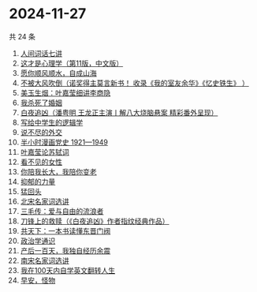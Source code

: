# 2024-11-27

共 24 条

<!-- BEGIN WEREAD -->
<!-- 最后更新时间 2024-11-27 16:01:08 +0800 -->
1. [人间词话七讲](https://weread.qq.com/web/bookDetail/8433280071726b0d84344b8)
1. [这才是心理学（第11版，中文版）](https://weread.qq.com/web/bookDetail/be232300813ab6c03g015645)
1. [愿你顺风顺水，自成山海](https://weread.qq.com/web/bookDetail/31832b10813ab95eag0137f1)
1. [不被大风吹倒（诺奖得主莫言新书！ 收录《我的室友余华》《忆史铁生》 ）](https://weread.qq.com/web/bookDetail/2c032e80813ab95aag019524)
1. [美玉生烟：叶嘉莹细讲李商隐](https://weread.qq.com/web/bookDetail/6a53292071996d9f6a547c1)
1. [我杀死了婚姻](https://weread.qq.com/web/bookDetail/5c932450813ab95d9g0104b3)
1. [白夜追凶（潘粤明 王龙正主演丨解八大烧脑悬案 精彩番外呈现）](https://weread.qq.com/web/bookDetail/42332ea0813ab9608g0127d4)
1. [写给中学生的逻辑学](https://weread.qq.com/web/bookDetail/05e32d6072024fb305eef4c)
1. [说不尽的外交](https://weread.qq.com/web/bookDetail/42032800813ab820ag010c2e)
1. [半小时漫画党史 1921—1949](https://weread.qq.com/web/bookDetail/6b432c2072706eb76b4e507)
1. [叶嘉莹论苏轼词](https://weread.qq.com/web/bookDetail/59f32980813ab82c3g012eb5)
1. [看不见的女性](https://weread.qq.com/web/bookDetail/f1532210813ab7439g018060)
1. [你陪我长大，我陪你变老](https://weread.qq.com/web/bookDetail/b5f32640813ab95abg0174fe)
1. [抑郁的力量](https://weread.qq.com/web/bookDetail/62b32d40813ab9624g015171)
1. [猛回头](https://weread.qq.com/web/bookDetail/00f326c0813ab962dg012a16)
1. [北宋名家词选讲](https://weread.qq.com/web/bookDetail/dfb3289059f060dfb2896dc)
1. [三毛传：爱与自由的流浪者](https://weread.qq.com/web/bookDetail/8c632a20813ab95abg0168e2)
1. [刀锋上的救赎（《白夜追凶》作者指纹经典作品）](https://weread.qq.com/web/bookDetail/9b832520717059399b8c919)
1. [共天下：一本书读懂东晋门阀](https://weread.qq.com/web/bookDetail/cdf32470813ab9597g018c58)
1. [政治学通识](https://weread.qq.com/web/bookDetail/dcd32df071726b41dcd1142)
1. [产后一百天，我独自经历余震](https://weread.qq.com/web/bookDetail/56932ee0813ab95eag014831)
1. [南宋名家词选讲](https://weread.qq.com/web/bookDetail/e5432110717261dde5471bf)
1. [我在100天内自学英文翻转人生](https://weread.qq.com/web/bookDetail/c4132f0071ed8d4cc418130)
1. [早安，怪物](https://weread.qq.com/web/bookDetail/5f9326e0813ab8c3dg010320)
<!-- END WEREAD -->